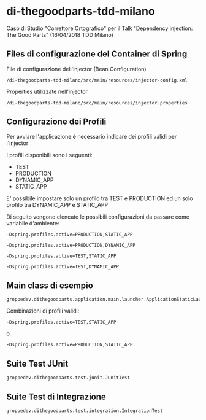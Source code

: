 # di-thegoodparts-tdd-milano
Caso di Studio "Correttore Ortografico" per il Talk "Dependency injection: The Good Parts" (16/04/2018 TDD Milano)

## Files di configurazione del Container di Spring

File di configurazione dell'injector (Bean Configuration)
```
/di-thegoodparts-tdd-milano/src/main/resources/injector-config.xml
```
Properties utilizzate nell'injector
```
/di-thegoodparts-tdd-milano/src/main/resources/injector.properties
```

## Configurazione dei Profili
Per avviare l'applicazione è necessario indicare dei profili validi per l'injector

I profili disponibili sono i seguenti:
* TEST
* PRODUCTION
* DYNAMIC_APP
* STATIC_APP

E' possibile impostare solo un profilo tra TEST e PRODUCTION ed un solo profilo tra DYNAMIC_APP e STATIC_APP

Di seguito vengono elencate le possibili configurazioni da passare come variabile d'ambiente:
```
-Dspring.profiles.active=PRODUCTION,STATIC_APP
```
```
-Dspring.profiles.active=PRODUCTION,DYNAMIC_APP
```
```
-Dspring.profiles.active=TEST,STATIC_APP
```
```
-Dspring.profiles.active=TEST,DYNAMIC_APP
```
## Main class di esempio

```
groppedev.dithegoodparts.application.main.launcher.ApplicationStaticLauncher
```
Combinazioni di profili validi:
```
-Dspring.profiles.active=TEST,STATIC_APP 
```
o
```
-Dspring.profiles.active=PRODUCTION,STATIC_APP 
```

## Suite Test JUnit
```
groppedev.dithegoodparts.test.junit.JUnitTest
```

## Suite Test di Integrazione
```
groppedev.dithegoodparts.test.integration.IntegrationTest
```
